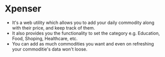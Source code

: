 # Xpenser
- It's a web utility which allows you to add your daily commodity along with their price, and keep track of them.
- It also provides you the functionality to set the category e.g. Education, Food, Shoping, Healthcare, etc.
- You can add as much commodities you want and even on refreshing your commoditie's data won't loose.
